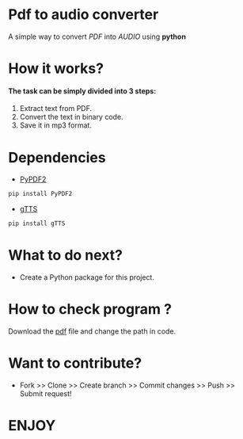 # Pdf to audio converter

A simple way to convert _PDF_ into _AUDIO_ using **python**

# How it works?

#### The task can be simply divided into 3 steps:

1. Extract text from PDF.
2. Convert the text in binary code.
3. Save it in mp3 format.

# Dependencies

- [PyPDF2](https://pypi.org/project/PyPDF2/ "A Pure-Python library built as a PDF toolkit.")

```python
pip install PyPDF2
```

- [gTTS](https://pypi.org/project/gTTS/ "Google Text-to-Speech")

```python
pip install gTTS
```

# What to do next?

- Create a Python package for this project.

# How to check program ?

Download the [pdf](https://github.com/rahulkranjan/PDF_TO_AUDIO/blob/master/sample.pdf) file and change the path in code.

# Want to contribute?

- Fork >> Clone >> Create branch >> Commit changes >> Push >> Submit request!

# ENJOY
